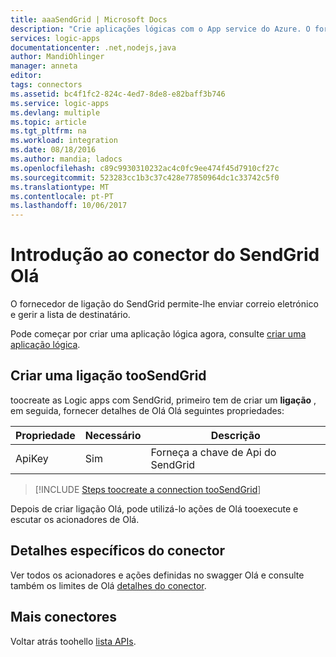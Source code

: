 ```yaml
---
title: aaaSendGrid | Microsoft Docs
description: "Crie aplicações lógicas com o App service do Azure. O fornecedor de ligação do SendGrid permite-lhe enviar correio eletrónico e gerir a lista de destinatário."
services: logic-apps
documentationcenter: .net,nodejs,java
author: MandiOhlinger
manager: anneta
editor: 
tags: connectors
ms.assetid: bc4f1fc2-824c-4ed7-8de8-e82baff3b746
ms.service: logic-apps
ms.devlang: multiple
ms.topic: article
ms.tgt_pltfrm: na
ms.workload: integration
ms.date: 08/18/2016
ms.author: mandia; ladocs
ms.openlocfilehash: c89c9930310232ac4c0fc9ee474f45d7910cf27c
ms.sourcegitcommit: 523283cc1b3c37c428e77850964dc1c33742c5f0
ms.translationtype: MT
ms.contentlocale: pt-PT
ms.lasthandoff: 10/06/2017
---
```

# <a name="get-started-with-hello-sendgrid-connector"></a>Introdução ao conector do SendGrid Olá
O fornecedor de ligação do SendGrid permite-lhe enviar correio eletrónico e gerir a lista de destinatário.

Pode começar por criar uma aplicação lógica agora, consulte [criar uma aplicação lógica](../logic-apps/logic-apps-create-a-logic-app.md).

## <a name="create-a-connection-toosendgrid"></a>Criar uma ligação tooSendGrid
toocreate as Logic apps com SendGrid, primeiro tem de criar um **ligação** , em seguida, fornecer detalhes de Olá Olá seguintes propriedades: 

| Propriedade | Necessário | Descrição |
| --- | --- | --- |
| ApiKey |Sim |Forneça a chave de Api do SendGrid |

> [!INCLUDE [Steps toocreate a connection tooSendGrid](../../includes/connectors-create-api-sendgrid.md)]
> 


Depois de criar ligação Olá, pode utilizá-lo ações de Olá tooexecute e escutar os acionadores de Olá.

## <a name="connector-specific-details"></a>Detalhes específicos do conector

Ver todos os acionadores e ações definidas no swagger Olá e consulte também os limites de Olá [detalhes do conector](/connectors/sendgrid/).

## <a name="more-connectors"></a>Mais conectores
Voltar atrás toohello [lista APIs](apis-list.md).
